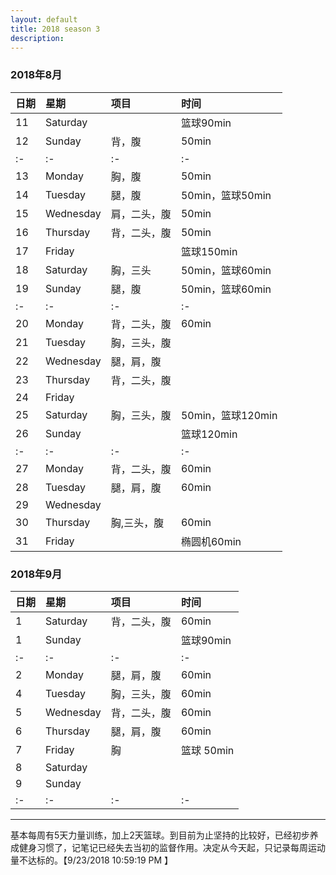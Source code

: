 ```yaml
---
layout: default
title: 2018 season 3
description: 
---
```


### 2018年8月

|日期|星期|项目|时间
|:-|:-|:-|:-
|11|Saturday||篮球90min
|12|Sunday|背，腹|50min
|:-|:-|:-|:-
|13|Monday|胸，腹|50min
|14|Tuesday|腿，腹|50min，篮球50min
|15|Wednesday|肩，二头，腹|50min
|16|Thursday|背，二头，腹|50min
|17|Friday||篮球150min
|18|Saturday|胸，三头|50min，篮球60min
|19|Sunday|腿，腹|50min，篮球60min
|:-|:-|:-|:-
|20|Monday|背，二头，腹|60min
|21|Tuesday|胸，三头，腹|
|22|Wednesday|腿，肩，腹|
|23|Thursday|背，二头，腹|
|24|Friday||
|25|Saturday|胸，三头，腹|50min，篮球120min
|26|Sunday||篮球120min
|:-|:-|:-|:-
|27|Monday|背，二头，腹|60min
|28|Tuesday|腿，肩，腹|60min
|29|Wednesday||
|30|Thursday|胸,三头，腹|60min
|31|Friday||椭圆机60min

### 2018年9月

|日期|星期|项目|时间
|:-|:-|:-|:-
|1|Saturday|背，二头，腹	|60min
|1|Sunday|	|篮球90min
|:-|:-|:-|:-
|2|Monday|腿，肩，腹	|60min
|4|Tuesday|胸，三头，腹	|60min
|5|Wednesday|背，二头，腹	|60min
|6|Thursday|腿，肩，腹	|60min
|7|Friday|胸	|篮球 50min
|8|Saturday|	|
|9|Sunday|	|
|:-|:-|:-|:-


---
基本每周有5天力量训练，加上2天篮球。到目前为止坚持的比较好，已经初步养成健身习惯了，记笔记已经失去当初的监督作用。决定从今天起，只记录每周运动量不达标的。【9/23/2018 10:59:19 PM 】
